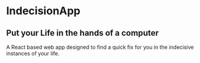 # IndecisionApp

## Put your Life in the hands of a computer

A React based web app designed to find a quick fix for you in the indecisive instances of your life.
